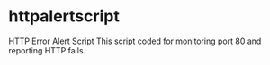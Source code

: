 # httpalertscript
HTTP Error Alert Script
This script coded for monitoring port 80 and reporting HTTP fails.
